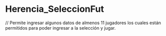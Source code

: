 # Herencia_SeleccionFut


// Permite ingresar algunos datos de almenos 11 jugadores los cuales están permitidos para poder ingresar a la selección y jugar. 


